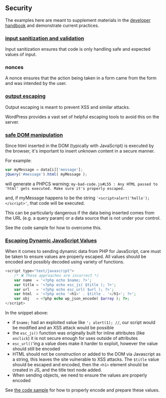 Security
--------

The examples here are meant to supplement materials in the [developer handbook](https://developer.wordpress.org/plugins/security/data-validation/) and demonstrate current practices.


### [input sanitization and validation](input-sanitization.php)
Input sanitization ensures that code is only handling safe and expected values of input.

### nonces
A nonce ensures that the action being taken in a form came from the form and was intended by the user.

### [output escaping](output-escaping.php)
Output escaping is meant to prevent XSS and similar attacks.

WordPress provides a vast set of helpful escaping tools to avoid this on the server.

### [safe DOM manipulation](js-dom-insertion.js)
Since html inserted in the DOM (typically with JavaScript) is executed by the browser, it's important to insert unknown content in a secure manner.

For example:
```javascript
var myMessage = data[i]['message'];
jQuery('#message').html( myMessage );
```
will generate a PHPCS warning:
`my-bad-code.js#L55 : Any HTML passed to 'html' gets executed. Make sure it's properly escaped.`

and, if myMessage happens to be the string `'<script>alert('hello');</script>'`, that code will be executed.

This can be particularly dangerous if the data being inserted comes from the URL (e.g. a query param) or a data source that is not under your control.

See the code sample for how to overcome this.

### [Escaping Dynamic JavaScript Values](js-dynamic.php)

When it comes to sending dynamic data from PHP for JavaScript, care must be taken to ensure values are properly escaped. All values should be encoded and possibly decoded using variety of functions.

```php
<script type="text/javascript">
    /* ❌ These approaches are incorrect */
    var name  = '<?php echo $name; ?>';
    var title = '<?php echo esc_js( $title ); ?>';
    var url   = '<?php echo esc_url( $url ); ?>';
    var html  = '<?php echo '<h1>' . $title . '</h1>'; ?>';
    var obj   = <?php echo wp_json_encode( $array ); ?>;
</script>
```

In the snippet above:

* if `$name;` had an exploited value like `'; alert(1); //`, our script would be modified and an XSS attack would be possible
* the `esc_js()` function was originally built for inline attributes (like `onclick`) it is not secure enough for uses outside of attributes
* `esc_url()`'ing a value does make it harder to exploit, however the value should still be encoded
* HTML should not be construction or added to the DOM via Javascript as a string, this leaves the site vulnerable to XSS attacks. The `$title` value should be escaped and encoded, then the `<h1>` element should be created in JS, and the title text node added.
* When sending objects, we need to ensure the values are properly encoded

See [the code sample](js-dynamic.php) for how to properly encode and prepare these values.